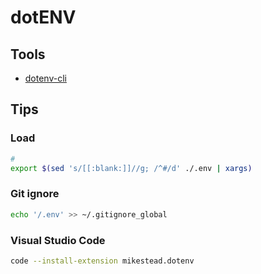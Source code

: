 # dotENV

<!--
DB_USERNAME filetype:env
-->

## Tools

- [dotenv-cli](/dotenv-cli.md)

## Tips

### Load

```sh
#
export $(sed 's/[[:blank:]]//g; /^#/d' ./.env | xargs)
```

### Git ignore

```sh
echo '/.env' >> ~/.gitignore_global
```

### Visual Studio Code

```sh
code --install-extension mikestead.dotenv
```
